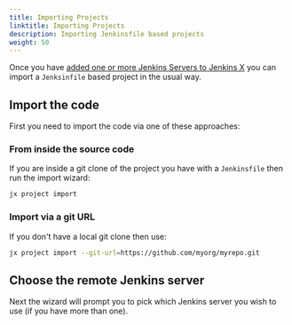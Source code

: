 ```yaml
---
title: Importing Projects
linktitle: Importing Projects
description: Importing Jenkinsfile based projects
weight: 50
---
```



Once you have [added one or more Jenkins Servers to Jenkins X](/docs/v3/guides/jenkins/getting-started/) you can import a `Jenksinfile` based project in the usual way.


## Import the code

First you need to import the code via one of these approaches: 
 
### From inside the source code

If you are inside a git clone of the project you have with a `Jenkinsfile`  then run the import wizard:

```bash 
jx project import
``` 

### Import via a git URL 

If you don't have a local git clone then use:


```bash 
jx project import --git-url=https://github.com/myorg/myrepo.git
```           

## Choose the remote Jenkins server 

Next the wizard will prompt you to pick which Jenkins server you wish to use (if you have more than one).
